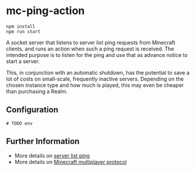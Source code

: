 # mc-ping-action

```
npm install
npm run start
```

A socket server that listens to server list ping requests from Minecraft clients, and runs an action when such a ping request is received. The intended purpose is to listen for the ping and use that as advance notice to start a server.

This, in conjunction with an automatic shutdown, has the potential to save a lot of costs on small-scale, frequently inactive servers. Depending on the chosen instance type and how much is played, this may even be cheaper than purchasing a Realm.

## Configuration

```
# TODO env
```

## Further Information

- More details on [server list ping](https://wiki.vg/Server_List_Ping)
- More details on [Minecraft multiplayer protocol](https://wiki.vg/Protocol)